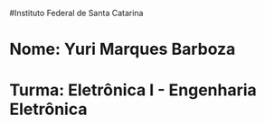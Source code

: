#Instituto Federal de Santa Catarina
# Nome: Yuri Marques Barboza
# Turma: Eletrônica I - Engenharia Eletrônica

